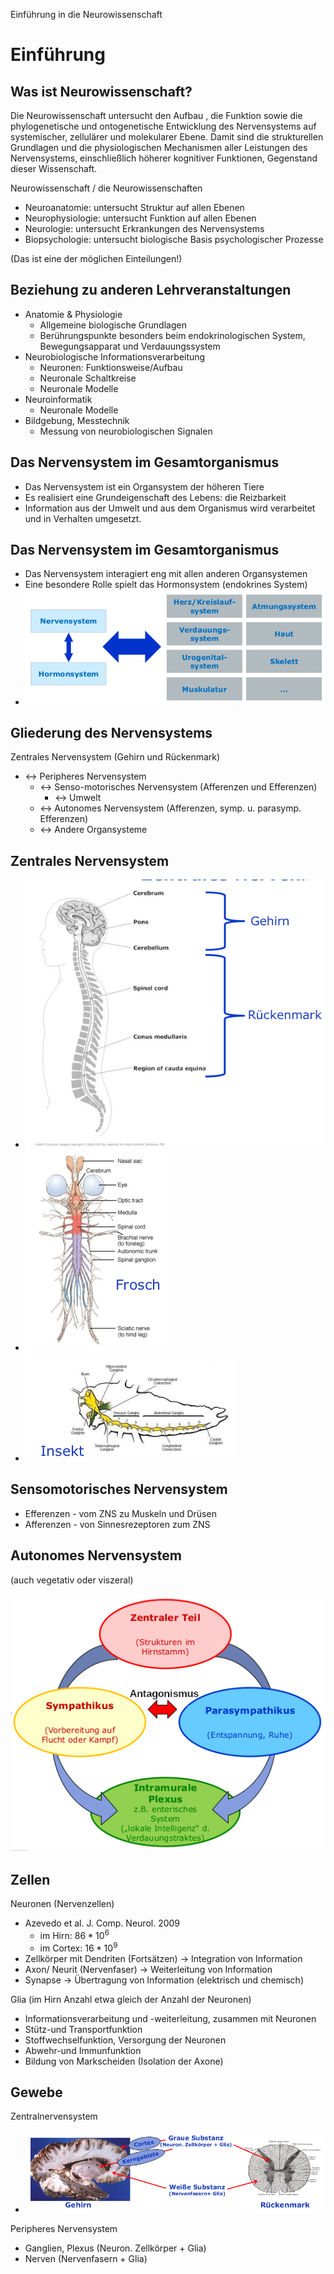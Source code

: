 Einführung in die Neurowissenschaft

# Einführung
## Was ist Neurowissenschaft?
Die Neurowissenschaft untersucht den Aufbau , die Funktion sowie die phylogenetische und ontogenetische Entwicklung des Nervensystems auf systemischer, zellulärer und molekularer Ebene. Damit sind die strukturellen Grundlagen und die physiologischen Mechanismen aller Leistungen des Nervensystems, einschließlich höherer kognitiver Funktionen, Gegenstand dieser Wissenschaft.

Neurowissenschaft / die Neurowissenschaften
- Neuroanatomie: untersucht Struktur auf allen Ebenen
- Neurophysiologie: untersucht Funktion auf allen Ebenen
- Neurologie: untersucht Erkrankungen des Nervensystems
- Biopsychologie: untersucht biologische Basis psychologischer Prozesse

(Das ist eine der möglichen Einteilungen!)

## Beziehung zu anderen Lehrveranstaltungen
- Anatomie & Physiologie
  - Allgemeine biologische Grundlagen
  - Berührungspunkte besonders beim endokrinologischen System, Bewegungsapparat und Verdauungssystem
- Neurobiologische Informationsverarbeitung
  - Neuronen: Funktionsweise/Aufbau
  - Neuronale Schaltkreise
  - Neuronale Modelle
- Neuroinformatik
  - Neuronale Modelle
- Bildgebung, Messtechnik
  - Messung von neurobiologischen Signalen

## Das Nervensystem im Gesamtorganismus
- Das Nervensystem ist ein Organsystem der höheren Tiere
- Es realisiert eine Grundeigenschaft des Lebens: die Reizbarkeit
- Information aus der Umwelt und aus dem Organismus wird verarbeitet und in Verhalten umgesetzt.

## Das Nervensystem im Gesamtorganismus
- Das Nervensystem interagiert eng mit allen anderen Organsystemen 
- Eine besondere Rolle spielt das Hormonsystem (endokrines System)
- ![](Assets/Neurowissenschaften-Nervensystem-gesamt.png)

## Gliederung des Nervensystems
Zentrales Nervensystem (Gehirn und Rückenmark)
- $\leftrightarrow$ Peripheres Nervensystem
    - $\leftrightarrow$ Senso-motorisches Nervensystem (Afferenzen und Efferenzen)
      - $\leftrightarrow$ Umwelt
    - $\leftrightarrow$ Autonomes Nervensystem (Afferenzen, symp. u. parasymp. Efferenzen)
    - $\leftrightarrow$ Andere Organsysteme

## Zentrales Nervensystem
- ![](Assets/Neurowissenschaften-Nervensystem-mensch.png)
- ![](Assets/Neurowissenschaften-Nervensystem-frosch.png)
- ![](Assets/Neurowissenschaften-Nervensystem-insekt.png)

## Sensomotorisches Nervensystem
- Efferenzen - vom ZNS zu Muskeln und Drüsen
- Afferenzen - von Sinnesrezeptoren zum ZNS

## Autonomes Nervensystem
(auch vegetativ oder viszeral)

![](Assets/Neurowissenschaften-autonomes-nervensystem.png)

## Zellen
Neuronen (Nervenzellen)
- Azevedo et al. J. Comp. Neurol. 2009
  - im Hirn: $86*10^6$ 
  - im Cortex: $16*10^9$
- Zellkörper mit Dendriten (Fortsätzen) $\rightarrow$ Integration von Information
- Axon/ Neurit (Nervenfaser) $\rightarrow$ Weiterleitung von Information
- Synapse $\rightarrow$ Übertragung von Information (elektrisch und chemisch)

Glia (im Hirn Anzahl etwa gleich der Anzahl der Neuronen)
- Informationsverarbeitung und -weiterleitung, zusammen mit Neuronen
- Stütz-und Transportfunktion
- Stoffwechselfunktion, Versorgung der Neuronen
- Abwehr-und Immunfunktion
- Bildung von Markscheiden (Isolation der Axone)

## Gewebe
Zentralnervensystem
- ![](Assets/Neurowissenschaften-Gewebe.png)

Peripheres Nervensystem
- Ganglien, Plexus (Neuron. Zellkörper + Glia)
- Nerven (Nervenfasern + Glia)

